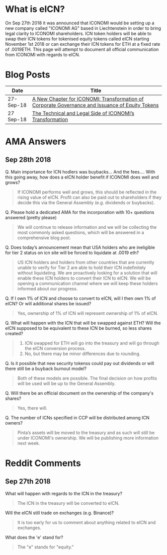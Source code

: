 # What is eICN?
On Sep 27th 2018 it was announced that ICONOMI would be setting up a new company called "ICONOMI AG" based in Liechtenstein in order to bring legal clarity to ICONOMI shareholders. ICN token holders will be able to swap their ICN tokens for tokenised equity tokens called eICN starting November 1st 2018 or can exchange their ICN tokens for ETH at a fixed rate of .0019ETH. This page will attempt to document all official communication from ICONOMI with regards to eICN.

# Blog Posts

Date | Title
---|---
27-Sep-18 | [A New Chapter for ICONOMI: Transformation of Corporate Governance and Issuance of Equity Tokens](https://medium.com/iconominet/a-new-chapter-for-iconomi-transformation-of-corporate-governance-and-issuance-of-equity-tokens-dc603df2272b) 
27 Sep-18 | [The Technical and Legal Side of ICONOMI’s Transformation](https://medium.com/iconominet/the-technical-and-legal-side-of-iconomis-transformation-542319b96f0f)

# AMA Answers
## Sep 28th 2018
Q. Main importance for ICN hodlers was buybacks... And the fees....
With this going away, how does a eICN holder benefit if ICONOMI does well and grows?

> If ICONOMI performs well and grows, this should be reflected in the rising value of eICN. Profit can also be paid out to shareholders if they decide this via the General Assembly (e.g. dividends or buybacks).

Q. Please hold a dedicated AMA for the incorporation with 10+ questions answered (pretty please)

> We will continue to release information and we will be collecting the most commonly asked questions, which will be answered in a comprehensive blog post.

Q. Does today’s announcement mean that USA holders who are ineligible for tier 2 status on icn site will be forced to liquidate at .0019 eth?

> US ICN holders and holders from other countries that are currently unable to verify for Tier 2 are able to hold their ICN indefinitely without liquidating. We are proactively looking for a solution that will enable these ICN holders to convert their ICN to eICN. We will be opening a communication channel where we will keep these holders informed about our progress.

Q. If I own 1% of ICN and choose to convert to eICN, will I then own 1% of eICN? Or will additional shares be issued?

> Yes, ownership of 1% of ICN will represent ownership of 1% of eICN.

Q. What will happen with the ICN that will be swapped against ETH?
Will the eICN supposed to be equivalent to these ICN be burned, so less shares created?

> 1. ICN swapped for ETH will go into the treasury and will go through the eICN conversion process.
> 2. No, but there may be minor differences due to rounding.

Q. Is it possible that new security tokenss could pay out dividends or will there still be a buyback burnout model?

> Both of these models are possible. The final decision on how profits will be used will be up to the General Assembly.

Q. Will there be an official document on the ownership of the company's shares?

> Yes, there will.

Q. The number of ICNs specified in CCP will be distributed among ICN owners?

>  Pinta’s assets will be moved to the treasury and as such will still be under ICONOMI's ownership. We will be publishing more information next week.

# Reddit Comments

## Sep 27th 2018
What will happen with regards to the ICN in the treasury?
> The ICN in the treasury will be converted to eICN.

Will the eICN still trade on exchanges (e.g. Binance)?
> It is too early for us to comment about anything related to eICN and exchanges.

What does the 'e' stand for?
> The "e" stands for "equity."

